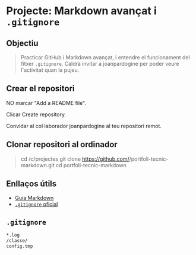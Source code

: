 # Projecte: Markdown avançat i `.gitignore`

## Objectiu
> Practicar GitHub i Markdown avançat, i entendre el funcionament del fitxer `.gitignore`. Caldrà invitar a joanpardogine per poder veure l'activitat quan la pujeu.

## Crear el repositori
NO marcar "Add a README file".

Clicar Create repository.

Convidar al col·laborador joanpardogine al teu repositori remot.

## Clonar repositori al ordinador
> cd /c/projectes
git clone https://github.com/<el-teu-usuari>/portfoli-tecnic-markdown.git
cd portfoli-tecnic-markdown


## Enllaços útils
- [Guia Markdown](https://guides.github.com/features/mastering-markdown/)
- [`.gitignore` oficial](https://git-scm.com/docs/gitignore)


## `.gitignore`
```bash
*.log
/classe/
config.tmp
